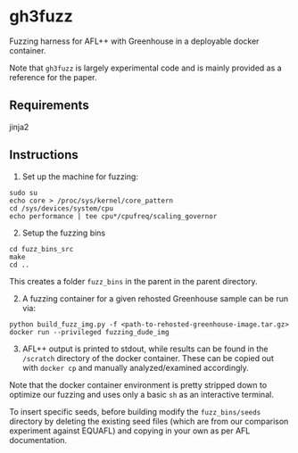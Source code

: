 # gh3fuzz

Fuzzing harness for AFL++ with Greenhouse in a deployable docker container.

Note that `gh3fuzz` is largely experimental code and is mainly provided as a reference for the paper.

## Requirements

jinja2

## Instructions

1) Set up the machine for fuzzing:

```
sudo su
echo core > /proc/sys/kernel/core_pattern
cd /sys/devices/system/cpu
echo performance | tee cpu*/cpufreq/scaling_governor
```

2) Setup the fuzzing bins

```
cd fuzz_bins_src
make
cd ..
```

This creates a folder `fuzz_bins` in the parent in the parent directory. 

2) A fuzzing container for a given rehosted Greenhouse sample can be run via:

```
python build_fuzz_img.py -f <path-to-rehosted-greenhouse-image.tar.gz> 
docker run --privileged fuzzing_dude_img
```

3) AFL++ output is printed to stdout, while results can be found in the `/scratch` directory of the docker container. These can be copied out with `docker cp` and manually analyzed/examined accordingly. 

Note that the docker container environment is pretty stripped down to optimize our fuzzing and uses only a basic `sh` as an interactive terminal.

To insert specific seeds, before building modify the `fuzz_bins/seeds` directory by deleting the existing seed files (which are from our comparison experiment against EQUAFL) and copying in your own as per AFL documentation.
